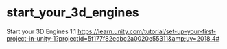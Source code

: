 # start_your_3d_engines
Start your 3D Engines 1.1 https://learn.unity.com/tutorial/set-up-your-first-project-in-unity-1?projectId=5f177f82edbc2a0020e55311&amp;uv=2018.4#
